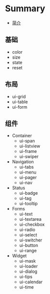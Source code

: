 # Summary

* [简介](README.md)

## 基础
* color
* size
* state
* reset

## 布局
* ui-grid
* ui-table
* ui-form

## 组件
* Container
    * ui-span
    * ui-listview
    * ui-frame
    * ui-swiper
* Navigation
    * ui-tabs
    * ui-menu
    * ui-pager
    * ui-nav
* Status
    * ui-badge
    * ui-tag
    * ui-tooltip
* Forms
    * ui-text
    * ui-textarea
    * ui-checkbox
    * ui-radio
    * ui-select
    * ui-switcher
    * ui-button
    * ui-range
* Widget
    * ui-mask
    * ui-loader
    * ui-dialog
    * ui-tips
    * ui-calendar
    * ui-time